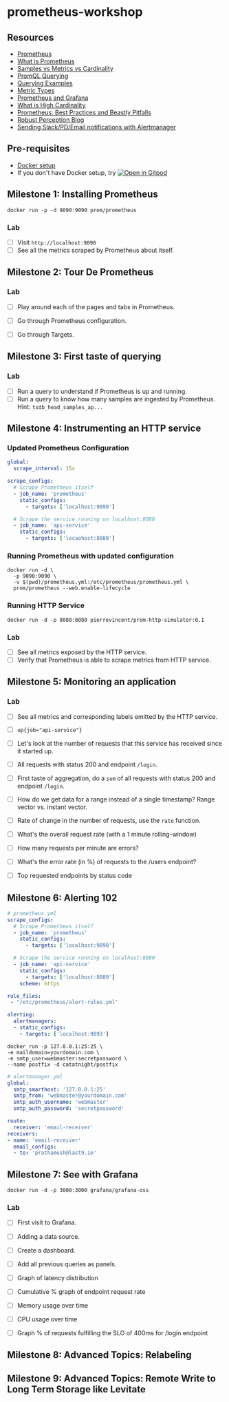 # prometheus-workshop

## Resources

- [Prometheus](https://prometheus.io/)
- [What is Prometheus](https://last9.io/blog/what-is-prometheus/)
- [Samples vs Metrics vs Cardinality](https://last9.io/blog/sample-vs-metrics-vs-cardinality/)
- [PromQL Querying](https://prometheus.io/docs/prometheus/latest/querying/basics/)
- [Querying Examples](https://prometheus.io/docs/prometheus/latest/querying/examples/)
- [Metric Types](https://last9.io/blog/prometheus-monitoring/#prometheus-metric-types)
- [Prometheus and Grafana](https://last9.io/blog/prometheus-and-grafana/)
- [What is High Cardinality](https://last9.io/blog/what-is-high-cardinality/)
- [Prometheus: Best Practices and Beastly Pitfalls](https://www.youtube.com/watch?v=_MNYuTNfTb4)
- [Robust Perception Blog](https://www.robustperception.io/blog/)
- [Sending Slack/PD/Email notifications with Alertmanager](https://grafana.com/blog/2020/02/25/step-by-step-guide-to-setting-up-prometheus-alertmanager-with-slack-pagerduty-and-gmail/)

## Pre-requisites

- [Docker setup](https://www.docker.com/get-started/)
- If you don't have Docker setup, try [![Open in Gitpod](https://gitpod.io/button/open-in-gitpod.svg)](https://gitpod.io/#https://github.com/prathamesh-sonpatki/gitpod-starter)

## Milestone 1: Installing Prometheus

``` shell
docker run -p -d 9090:9090 prom/prometheus
```

### Lab

- [ ] Visit `http://localhost:9090`
- [ ] See all the metrics scraped by Prometheus about itself.

## Milestone 2: Tour De Prometheus

### Lab

- [ ] Play around each of the pages and tabs in Prometheus.
- [ ] Go through Prometheus configuration.
- [ ] Go through Targets.


## Milestone 3: First taste of querying

### Lab


- [ ] Run a query to understand if Prometheus is up and running.
- [ ] Run a query to know how many samples are ingested by Prometheus. Hint: `tsdb_head_samples_ap...`

## Milestone 4: Instrumenting an HTTP service

### Updated Prometheus Configuration

``` yaml
global:
  scrape_interval: 15s

scrape_configs:
  # Scrape Prometheus itself
  - job_name: 'prometheus'
    static_configs:
      - targets: ['localhost:9090']

  # Scrape the service running on localhost:8080
  - job_name: 'api-service'
    static_configs:
      - targets: ['locaohost:8080']
```

### Running Prometheus with updated configuration

``` shell
docker run -d \
  -p 9090:9090 \
  -v $(pwd)/prometheus.yml:/etc/prometheus/prometheus.yml \
  prom/prometheus --web.enable-lifecycle
```

### Running HTTP Service

``` shell
docker run -d -p 8080:8080 pierrevincent/prom-http-simulator:0.1
```

### Lab

- [ ] See all metrics exposed by the HTTP service.
- [ ] Verify that Prometheus is able to scrape metrics from HTTP service.

## Milestone 5: Monitoring an application

### Lab

- [ ] See all metrics and corresponding labels emitted by the HTTP service.
- [ ] `up{job="api-service"}`
- [ ] Let's look at the number of requests that this service has received since it started up.
- [ ] All requests with status 200 and endpoint `/login`.
- [ ] First taste of aggregation, do a `sum` of all requests with status 200 and endpoint `/login`.
- [ ] How do we get data for a range instead of a single timestamp? Range vector vs. instant vector.
- [ ] Rate of change in the number of requests, use the `rate` function.
- [ ] What's the overall request rate (with a 1 minute rolling-window)
- [ ] How many requests per minute are errors?
- [ ] What's the error rate (in %) of requests to the /users endpoint?
- [ ] Top requested endpoints by status code


## Milestone 6: Alerting 102

``` yaml
# prometheus.yml
scrape_configs:
  # Scrape Prometheus itself
  - job_name: 'prometheus'
    static_configs:
      - targets: ['localhost:9090']

  # Scrape the service running on localhost:8080
  - job_name: 'api-service'
    static_configs:
      - targets: ['localhost:8080']
    scheme: https

rule_files:
 - "/etc/prometheus/alert-rules.yml"

alerting:
  alertmanagers:
  - static_configs:
    - targets: ['localhost:9093']
```

``` shel
docker run -p 127.0.0.1:25:25 \
-e maildomain=yourdomain.com \
-e smtp_user=webmaster:secretpassword \
--name postfix -d catatnight/postfix
```

``` yaml
# alertmanager.yml
global:
  smtp_smarthost: '127.0.0.1:25'
  smtp_from: 'webmaster@yourdomain.com'
  smtp_auth_username: 'webmaster'
  smtp_auth_password: 'secretpassword'

route:
  receiver: 'email-receiver'
receivers:
- name: 'email-receiver'
  email_configs:
  - to: 'prathamesh@last9.io'
```

## Milestone 7: See with Grafana

``` shell
docker run -d -p 3000:3000 grafana/grafana-oss
```

### Lab

- [ ] First visit to Grafana.
- [ ] Adding a data source.
- [ ] Create a dashboard.
- [ ] Add all previous queries as panels.
- [ ] Graph of latency distribution
- [ ] Cumulative % graph of endpoint request rate
- [ ] Memory usage over time
- [ ] CPU usage over time
- [ ] Graph % of requests fulfilling the SLO of 400ms for /login endpoint


## Milestone 8: Advanced Topics: Relabeling

## Milestone 9: Advanced Topics: Remote Write to Long Term Storage like Levitate
